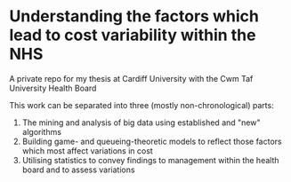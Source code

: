 # Understanding the factors which lead to cost variability within the NHS
A private repo for my thesis at Cardiff University with the Cwm Taf University Health Board

This work can be separated into three (mostly non-chronological) parts:
1. The mining and analysis of big data using established and "new" algorithms
2. Building game- and queueing-theoretic models to reflect those factors which most affect variations in cost
3. Utilising statistics to convey findings to management within the health board and to assess variations
